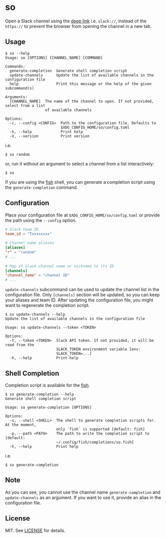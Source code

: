 # so

Open a Slack channel using the [deep link](https://api.slack.com/reference/deep-linking#supported_URIs) i.e. `slack://`, instead of the `https://` to prevent the browser from opening the channel in a new tab.

## Usage

```console
$ so --help
Usage: so [OPTIONS] [CHANNEL_NAME] [COMMAND]

Commands:
  generate-completion  Generate shell completion script
  update-channels      Update the list of available channels in the configuration file
  help                 Print this message or the help of the given subcommand(s)

Arguments:
  [CHANNEL_NAME]  The name of the channel to open. If not provided, select from a list
                  of available channels

Options:
  -c, --config <CONFIG>  Path to the configuration file. Defaults to
                         $XDG_CONFIG_HOME/so/config.toml
  -h, --help             Print help
  -V, --version          Print version
```

i.e.

```console
$ so random
```

or, run it without an argument to select a channel from a list interactively:

```console
$ so
```

If you are using the [fish](https://fishshell.com/) shell, you can generate a completion script using the `generate-completion` command.

## Configuration

Place your configuration file at `$XDG_CONFIG_HOME/so/config.toml` or provide the path using the `--config` option.

```toml
# Slack team ID
team_id = "Txxxxxxxx"

# Channel name aliases
[aliases]
"r" = "random"
# ...
 
# Map of Slack channel name or nickname to its ID
[channels]
"channel_name" = "channel ID"
# ...
```

`update-channels` subcommand can be used to update the channel list in the configuration file. Only `[channels]` section will be updated, so you can keep your aliases and team ID. After updating the configuration file, you might want to regenerate the completion script.

```console
$ so update-channels --help
Update the list of available channels in the configuration file

Usage: so update-channels --token <TOKEN>

Options:
  -t, --token <TOKEN>  Slack API token. If not provided, it will be read from the
                       SLACK_TOKEN environment variable [env:
                       SLACK_TOKEN=...]
  -h, --help           Print help
```

## Shell Completion

Completion script is available for the [fish](https://fishshell.com/).

```console
$ so generate-completion --help
Generate shell completion script

Usage: so generate-completion [OPTIONS]

Options:
  -s, --shell <SHELL>  The shell to generate completion scripts for. At the moment,
                       only `fish` is supported [default: fish]
  -p, --path <PATH>    The path to write the completion script to [default:
                       ~/.config/fish/completions/so.fish]
  -h, --help           Print help
```

i.e.

```console
$ so generate-completion
```

## Note

As you can see, you cannot use the channel name `generate-completion` and `update-channels` as an argument. If you want to use it, provide an alias in the configuration file.

## License

MIT. See [LICENSE](LICENSE) for details.

